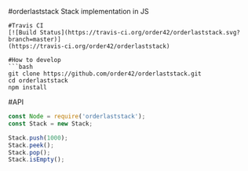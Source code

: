 #orderlaststack
Stack implementation in JS
```
#Travis CI
[![Build Status](https://travis-ci.org/order42/orderlaststack.svg?branch=master)]
(https://travis-ci.org/order42/orderlaststack)

#How to develop
```bash
git clone https://github.com/order42/orderlaststack.git
cd orderlaststack
npm install
```
#API
```javascript
const Node = require('orderlaststack');
const Stack = new Stack;

Stack.push(1000);
Stack.peek();
Stack.pop();
Stack.isEmpty();








